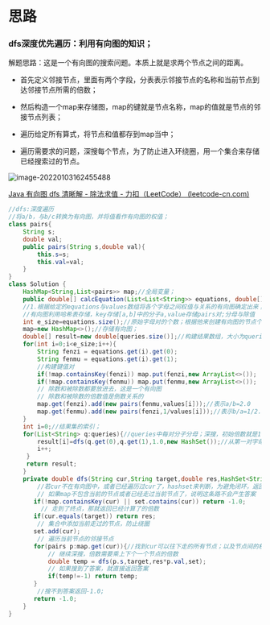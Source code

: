 # 思路

### dfs深度优先遍历：利用有向图的知识；

解题思路：这是一个有向图的搜索问题。本质上就是求两个节点之间的距离。

- 首先定义邻接节点，里面有两个字段，分表表示邻接节点的名称和当前节点到达邻接节点所需的倍数；

- 然后构造一个map来存储图，map的键就是节点名称，map的值就是节点的邻接节点列表；
- 遍历给定所有算式，将节点和值都存到map当中；
- 遍历需要求的问题，深搜每个节点，为了防止进入环绕圈，用一个集合来存储已经搜索过的节点。

![image-20220103162455488](C:\Users\28635\AppData\Roaming\Typora\typora-user-images\image-20220103162455488.png)

[Java 有向图 dfs 清晰解 - 除法求值 - 力扣（LeetCode） (leetcode-cn.com)](https://leetcode-cn.com/problems/evaluate-division/solution/java-wu-xiang-tu-dfs-qing-xi-jie-by-lipp-po5k/)

```java
//dfs:深度遍历
//将a/b，与b/c转换为有向图，并将值看作有向图的权值；
class pairs{
    String s;
    double val;
    public pairs(String s,double val){
        this.s=s;
        this.val=val;
    }
}
class Solution {
    HashMap<String,List<pairs>> map;//全局变量；
    public double[] calcEquation(List<List<String>> equations, double[] values, List<List<String>> queries) {
    //1.根据给定的equations与values数组将各个字母之间权值与关系的有向图确定出来；
    //有向图利用哈希表存储，key存储[a,b]中的分子a,value存储pairs对;分母与除值
    int e_size=equations.size();//原始字母对的个数；根据他来创建有向图的节点个数；
    map=new HashMap<>();//存储有向图；
    double[] result=new double[queries.size()];//构建结果数组，大小为queries中的字母对个数；
    for(int i=0;i<e_size;i++){
        String fenzi = equations.get(i).get(0);
        String fenmu = equations.get(i).get(1);
        //构建键值对
        if(!map.containsKey(fenzi)) map.put(fenzi,new ArrayList<>());
        if(!map.containsKey(fenmu)) map.put(fenmu,new ArrayList<>());
        // 除数和被除数都要放进去，这是一个有向图
        // 除数和被除数的倍数值是倒数关系的
        map.get(fenzi).add(new pairs(fenmu,values[i]));//表示a/b=2.0
        map.get(fenmu).add(new pairs(fenzi,1/values[i]));//表示b/a=1/2.0
    }
    int i=0;//结果集的索引；
    for(List<String> q:queries){//queries中每对分子分母；深搜，初始倍数就是1
        result[i]=dfs(q.get(0),q.get(1),1.0,new HashSet());//从第一对字母开始，get(0)为第一对的分子，get(1)为分母；
        i++;     
     }
     return result;
    }
    private double dfs(String cur,String target,double res,HashSet<String> set){
        //若cur不在有向图中，或者已经遍历过cur了，hashset来判断，为避免闭环，返回-1.0；
        // 如果map不包含当前的节点或者已经走过当前节点了，说明这条路不会产生答案
       if(!map.containsKey(cur) || set.contains(cur)) return -1.0;
         // 走到了终点，那就返回已经计算了的倍数
       if(cur.equals(target)) return res;
        // 集合中添加当前走过的节点，防止绕圈
       set.add(cur);
        // 遍历当前节点的邻接节点
       for(pairs p:map.get(cur)){//找到cur可以往下走的所有节点；以及节点间的权值；
           // 继续深搜，倍数需要乘上下个一个节点的倍数
           double temp = dfs(p.s,target,res*p.val,set);
           // 如果搜到了答案，就直接返回答案
           if(temp!=-1) return temp;
       }
        //搜不到答案返回-1.0;
       return -1.0;
    }
}
```


